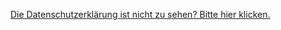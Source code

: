 <a href="https://www.iubenda.com/privacy-policy/80819156" class="iubenda-white no-brand iubenda-embed iub-no-markup iub-body-embed" title="Datenschutzerklärung">Die Datenschutzerklärung ist nicht zu sehen? Bitte hier klicken.</a><script type="text/javascript">(function (w,d) {var loader = function () {var s = d.createElement("script"), tag = d.getElementsByTagName("script")[0]; s.src="https://cdn.iubenda.com/iubenda.js"; tag.parentNode.insertBefore(s,tag);}; if(w.addEventListener){w.addEventListener("load", loader, false);}else if(w.attachEvent){w.attachEvent("onload", loader);}else{w.onload = loader;}})(window, document);</script>
